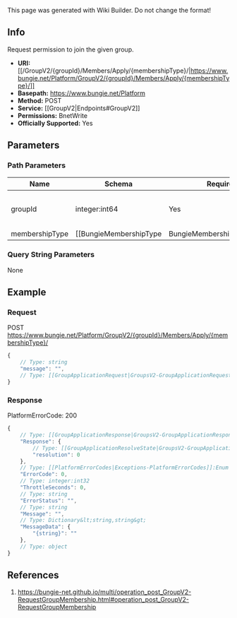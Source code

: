 <span class="wiki-builder">This page was generated with Wiki Builder. Do not change the format!</span>

## Info
Request permission to join the given group.

* **URI:** [[/GroupV2/{groupId}/Members/Apply/{membershipType}/|https://www.bungie.net/Platform/GroupV2/{groupId}/Members/Apply/{membershipType}/]]
* **Basepath:** https://www.bungie.net/Platform
* **Method:** POST
* **Service:** [[GroupV2|Endpoints#GroupV2]]
* **Permissions:** BnetWrite
* **Officially Supported:** Yes

## Parameters
### Path Parameters
Name | Schema | Required | Description
---- | ------ | -------- | -----------
groupId | integer:int64 | Yes | ID of the group you would like to join.
membershipType | [[BungieMembershipType|BungieMembershipType]]:Enum | Yes | MembershipType of the account to use when joining.

### Query String Parameters
None

## Example
### Request
POST https://www.bungie.net/Platform/GroupV2/{groupId}/Members/Apply/{membershipType}/
```javascript
{
    // Type: string
    "message": "",
    // Type: [[GroupApplicationRequest|GroupsV2-GroupApplicationRequest]]
}

```

### Response
PlatformErrorCode: 200
```javascript
{
    // Type: [[GroupApplicationResponse|GroupsV2-GroupApplicationResponse]]
    "Response": {
        // Type: [[GroupApplicationResolveState|GroupsV2-GroupApplicationResolveState]]:Enum
        "resolution": 0
    },
    // Type: [[PlatformErrorCodes|Exceptions-PlatformErrorCodes]]:Enum
    "ErrorCode": 0,
    // Type: integer:int32
    "ThrottleSeconds": 0,
    // Type: string
    "ErrorStatus": "",
    // Type: string
    "Message": "",
    // Type: Dictionary&lt;string,string&gt;
    "MessageData": {
        "{string}": ""
    },
    // Type: object
}

```

## References
1. https://bungie-net.github.io/multi/operation_post_GroupV2-RequestGroupMembership.html#operation_post_GroupV2-RequestGroupMembership
